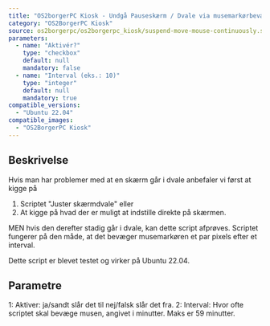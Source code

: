 ```yaml
---
title: "OS2borgerPC Kiosk - Undgå Pauseskærm / Dvale via musemarkørbevægelse"
category: "OS2BorgerPC Kiosk"
source: os2borgerpc/os2borgerpc_kiosk/suspend-move-mouse-continuously.sh
parameters:
  - name: "Aktivér?"
    type: "checkbox"
    default: null
    mandatory: false
  - name: "Interval (eks.: 10)"
    type: "integer"
    default: null
    mandatory: true
compatible_versions: 
  - "Ubuntu 22.04"
compatible_images:
  - "OS2BorgerPC Kiosk"
---
```


## Beskrivelse
Hvis man har problemer med at en skærm går i dvale anbefaler vi først at kigge på 
1. Scriptet "Juster skærmdvale" eller 
2. At kigge på hvad der er muligt at indstille direkte på skærmen. 

MEN hvis den derefter stadig går i dvale, kan dette script afprøves.
Scriptet fungerer på den måde, at det bevæger musemarkøren et par pixels efter et interval.

Dette script er blevet testet og virker på Ubuntu 22.04.

## Parametre
1: Aktiver: ja/sandt slår det til nej/falsk slår det fra.
2: Interval: Hvor ofte scriptet skal bevæge musen, angivet i minutter. Maks er 59 minutter.


